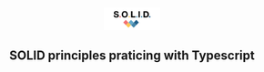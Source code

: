<p align="center"><img src=".github/logo.png" width="100"/></p>
<h2 align="center">SOLID principles praticing with Typescript</h2>
